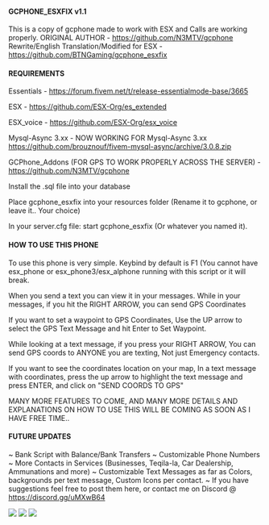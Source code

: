 #### GCPHONE_ESXFIX v1.1 ####
This is a copy of gcphone made to work with ESX and Calls are working properly.
ORIGINAL AUTHOR - https://github.com/N3MTV/gcphone
Rewrite/English Translation/Modified for ESX - https://github.com/BTNGaming/gcphone_esxfix

#### REQUIREMENTS ####

Essentials - https://forum.fivem.net/t/release-essentialmode-base/3665

ESX - https://github.com/ESX-Org/es_extended

ESX_voice - https://github.com/ESX-Org/esx_voice

Mysql-Async 3.xx - NOW WORKING FOR Mysql-Async 3.xx https://github.com/brouznouf/fivem-mysql-async/archive/3.0.8.zip

GCPhone_Addons (FOR GPS TO WORK PROPERLY ACROSS THE SERVER) - https://github.com/N3MTV/gcphone

Install the .sql file into your database

Place gcphone_esxfix into your resources folder (Rename it to gcphone, or leave it.. Your choice)

In your server.cfg file:
start gcphone_esxfix (Or whatever you named it).




#### HOW TO USE THIS PHONE ####

To use this phone is very simple. Keybind by default is F1 (You cannot have esx_phone or esx_phone3/esx_alphone running with this script or it will break.

When you send a text you can view it in your messages. While in your messages, if you hit the RIGHT ARROW, you can send GPS Coordinates

If you want to set a waypoint to GPS Coordinates, Use the UP arrow to select the GPS Text Message and hit Enter to Set Waypoint.

While looking at a text message, if you press your RIGHT ARROW, You can send GPS coords to ANYONE you are texting, Not just Emergency contacts.

If you want to see the coordinates location on your map, In a text message with coordinates, press the up arrow to highlight the text message and press ENTER, and click on "SEND COORDS TO GPS"

MANY MORE FEATURES TO COME, AND MANY MORE DETAILS AND EXPLANATIONS ON HOW TO USE THIS WILL BE COMING AS SOON AS I HAVE FREE TIME..





#### FUTURE UPDATES ####
~ Bank Script with Balance/Bank Transfers
~ Customizable Phone Numbers
~ More Contacts in Services (Businesses, Teqila-la, Car Dealership, Ammunations and more)
~ Customizable Text Messages as far as Colors, backgrounds per text message, Custom Icons per  contact.
~ If you have suggestions feel free to post them here, or contact me on Discord @ https://discord.gg/uMXwB64

![](https://i.imgur.com/9M9bGFb.jpg)
![](https://i.imgur.com/RdvE1Nx.jpg)
![](https://i.imgur.com/T1Bl5PK.jpg)



